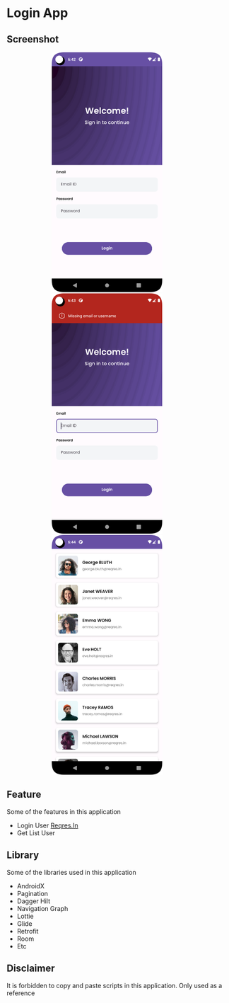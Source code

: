 # Login App

## Screenshot
<p align="center">
  <img src="/screenshot/Login.png"
        alt="Login"    
        style="margin-right: 50px;"    
        width="250" />
  <img src="/screenshot/Error Login.png"
        alt="Error Login"    
        style="margin-right: 50px;"    
        width="250" />
  <img src="/screenshot/Home.png"
        alt="Home"    
        style="margin-right: 50px;"    
        width="250" />  
</p>


## Feature 
Some of the features in this application
- Login User [Reqres.In](https://reqres.in/)
- Get List User

## Library 
Some of the libraries used in this application
- AndroidX
- Pagination
- Dagger Hilt
- Navigation Graph
- Lottie
- Glide
- Retrofit
- Room
- Etc

## Disclaimer 
It is forbidden to copy and paste scripts in this application. Only used as a reference
